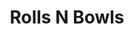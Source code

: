 ---
layout: place
title: Rolls N Bowls
permalink: /illinois/chicago/rolls-n-bowls.html
stateAbbr: IL
stateName: Illinois
cityName: Chicago
seo:
  type: restaurant
  links: http://rollsnbowlschicago.com/
place_id: ChIJA6L5oBrSD4gRlOqsMYbT3vo
photos:
  - name: >-
      places/ChIJA6L5oBrSD4gRlOqsMYbT3vo/photos/AeeoHcIBtlqBVTSEAzy4-utWUt8eaLTFI9TOjcR5nBwdw52XEns29RQKCGcRdYUSB126P7H1J1_QNUFO66f1lFzJN9UE5Pv38C7ub1pf6PLxNQdwneFEUt1ASIGyGeiItilkOZr3-Zo6uKvcLHiEGANNrA9F4YtQyssZgzGGIAFVjv1Uk-k53rLATZTcUzyFWjT8xIwLSKcex-2CxmRbc-K2PLCNLG5WuN0JGtGN_-Bbk8-6B8QkvSBvVbOa_g3aO_vm5SHfoHlMK32pLyubCARPhk9NkDTzW6MGxQvun2wjbVAU5uROa83JORx9DycAuE0j7zkJtTTuW-au8zdI_l0zP7CnN3m53_kRfPU8GMWCmDYReb_Go0YuGutESDFifnJysC5r__n_lJ7eQGFkfUnLVeDyUfEbncQub-Uk5p1Z4USh1Q
    widthPx: 4800
    heightPx: 3200
    authorAttributions:
      - displayName: John Bach
        uri: https://maps.google.com/maps/contrib/116456352526405817918
        photoUri: >-
          https://lh3.googleusercontent.com/a-/ALV-UjVYqT9Oo_mNQY5iGyojKQNBuYFBFvkcDiPqoevPypT5Gxr_zO8-Fg=s100-p-k-no-mo
    flagContentUri: >-
      https://www.google.com/local/imagery/report/?cb_client=maps_api_places.places_api&image_key=!1e10!2sCIHM0ogKEICAgIDE1tDGMw&hl=en-US
    googleMapsUri: >-
      https://www.google.com/maps/place//data=!3m4!1e2!3m2!1sCIHM0ogKEICAgIDE1tDGMw!2e10!4m2!3m1!1s0x880fd21aa0f9a203:0xfaded38631acea94
  - name: >-
      places/ChIJA6L5oBrSD4gRlOqsMYbT3vo/photos/AeeoHcIamNTzWojZdmsdV1FdK_s2STC2o-bLKRThhpkK2gOiCTWTQBR_GlON-DH5_OYsuZVZlSZTjE2su3QMdyyAh6zMaHL12aLnNvdnjI85Rc0hlZqT80EP1VwqAmk6FOwURj6kYxTcseANbVb88BfoiDpPnWWzmJdEdB3xkuD9SOklu2x8YrjD9pcvKmyup7msHv5_3FUsWJdLLOqLKH_9gDeanRtMK7t6rpeZ0iSZxiRu4argEzW41py6akft8xLJv6jXMaaXuqbfrDSvZMw0vGq9AdMVXiJWK4iZaP-1MfnxsPUUdNpAMyZOdue9xM8sqmNVqVCha-DtstL3j4cmA4LB7VlMKX1CLLVSRZLma4YhAtOxP2wNECsGddwd_-iMTTjpDL3dKxtvtDag-qVkPTHeKK0aZPqXw_-ogOihRFWMeg
    widthPx: 4032
    heightPx: 2268
    authorAttributions:
      - displayName: Gonzalo Rosales
        uri: https://maps.google.com/maps/contrib/110523590857799441203
        photoUri: >-
          https://lh3.googleusercontent.com/a-/ALV-UjVdwchztSML-epZjD2fDdPYmhWjCat1NkOlezE4FwcSJJM-gVgThg=s100-p-k-no-mo
    flagContentUri: >-
      https://www.google.com/local/imagery/report/?cb_client=maps_api_places.places_api&image_key=!1e10!2sCIHM0ogKEICAgIDE1KDsYQ&hl=en-US
    googleMapsUri: >-
      https://www.google.com/maps/place//data=!3m4!1e2!3m2!1sCIHM0ogKEICAgIDE1KDsYQ!2e10!4m2!3m1!1s0x880fd21aa0f9a203:0xfaded38631acea94
  - name: >-
      places/ChIJA6L5oBrSD4gRlOqsMYbT3vo/photos/AeeoHcKiU_Dn3I6GcevKdDBdpdxlCrJvga4nsqythdH3rDvh65mtY7bOaEiqG7w8VDshgvOjU3sX5F3ZQOu_PrZZmCoyj0vt45O90ysMAHGb-_Hvea1zQLrDURqJQ0Lcu7WGNgWokzENy64Bp12iSLT87ZmJP1D-APS47JlM9SBKNFqo-hX2xFkTAbIDFhfxLPVaD--NBQu0j6gGZ4g_zeRb6gHIlWrGMvFKdjiEut55AK20vuCUmS9Hoegh58peaMOzRpbXE7hwGq65plXTan3FAXGhoI2G7r46IMpFDeRSkYlm9zFCJBDipiMQM1S7WspU_fXhUVMclFUxcwOh5h2ALNPGEQhlNAtQ5BPfWDQYAaPpLKirO4aE6fSHgtkWSEyXO7lXad6sp6g2CFkLCC-sLK993_K5KSa9dyQCcBVQvJaHdFQ
    widthPx: 4000
    heightPx: 1848
    authorAttributions:
      - displayName: Dennise Matienzo
        uri: https://maps.google.com/maps/contrib/112893253894860575160
        photoUri: >-
          https://lh3.googleusercontent.com/a-/ALV-UjVKo8E_ewHBbC59tpCwHpNW6MFtbX-WW4VEL7_JIxZ4tKiu0Kxt=s100-p-k-no-mo
    flagContentUri: >-
      https://www.google.com/local/imagery/report/?cb_client=maps_api_places.places_api&image_key=!1e10!2sCIHM0ogKEICAgMDolOjoywE&hl=en-US
    googleMapsUri: >-
      https://www.google.com/maps/place//data=!3m4!1e2!3m2!1sCIHM0ogKEICAgMDolOjoywE!2e10!4m2!3m1!1s0x880fd21aa0f9a203:0xfaded38631acea94
  - name: >-
      places/ChIJA6L5oBrSD4gRlOqsMYbT3vo/photos/AeeoHcK3DsYpDA7Yc9VdQYB5PhVGv8kven0wqNhuZagh2l6dKCi3_xwKAs1FS4Qrgm4-WCiVZTfjKZVpwRLsKNumGy-CrykE0dzOijOXjJ73dZ4ElK-MsodQokGyPrvYujnAHwoETg5nxyibXoeWHcLxeHYqkaoPgbo0orzUlt-4rAe3K0WyLZ6GKCSk-gs7B90IrrwiRL9GXamMBkq-SgXlJd0Lv0U75HWpaXWnw5kaEr1Z5FTosnfUx0i_rd3vdtaqSPS7562YI2aHY8vs8l9uzu0W6dWGwgUIcHyAQQXa0WnrkVPXLotmq7C5OZwvflPN_N8BPHoleUipX6IoTa6OZsMzSAY8m3XS9Bkh7XlkHNV1b8gqC1sjXPRQieIO_iXh-9ES_RAwHu86vXNO9E4Jw4Af4ttNT4Gjz1cMlNAJBcYWNCw
    widthPx: 4000
    heightPx: 3000
    authorAttributions:
      - displayName: Daniel Breems
        uri: https://maps.google.com/maps/contrib/113757709456609641925
        photoUri: >-
          https://lh3.googleusercontent.com/a-/ALV-UjUr_qA7yzZi5G7ncQT-4kaat82p4xITN84mYc2Y9OG9rrp1C277=s100-p-k-no-mo
    flagContentUri: >-
      https://www.google.com/local/imagery/report/?cb_client=maps_api_places.places_api&image_key=!1e10!2sCIHM0ogKEICAgIDH6fSq7QE&hl=en-US
    googleMapsUri: >-
      https://www.google.com/maps/place//data=!3m4!1e2!3m2!1sCIHM0ogKEICAgIDH6fSq7QE!2e10!4m2!3m1!1s0x880fd21aa0f9a203:0xfaded38631acea94
  - name: >-
      places/ChIJA6L5oBrSD4gRlOqsMYbT3vo/photos/AeeoHcJmQWUn5m5Qx24k_45NKx3YegKep-Prkak8iua0vev-1lsxK4ih_MohxVVK4Pa_I286SfJJoni0ZfPjo2q3n0hza73fHVMfOccY5N0Tu4gNkg3fNhQLiMYtMwdxU2s0MH8nwAZhNVjCEMRt42JVHB1OOfnlFetiCAARvnz2MNYeBIgVWNMeVMIl4aebJpmyzyhfaK4TnyhR9qJmHUMdcsN_KEN5NVYVCFhALvzoSQj-xQpcLGuZ24RkhlL3U8PjM4BMRh5W724qVD2Wa1xbW1ghvc6F9SUnb6FZUSRrNxxGR_vdmRiPVeiLvFuWk91hkYWPFBzuyAkpZmRI32ILU8hHtqtJGgEgJlZBcjGciv4QQS1dPAO92hLcTuPtyTV7S0po4teIPciZYLxgc8ew9DBIZYtuicDc4P7h6yJZBG6bE2uq
    widthPx: 3024
    heightPx: 4032
    authorAttributions:
      - displayName: Faith
        uri: https://maps.google.com/maps/contrib/101036554589676210499
        photoUri: >-
          https://lh3.googleusercontent.com/a/ACg8ocIqTBBhvaQstquqyLWf1xuzYYVFCI2NqarehjnctAxx-GIa=s100-p-k-no-mo
    flagContentUri: >-
      https://www.google.com/local/imagery/report/?cb_client=maps_api_places.places_api&image_key=!1e10!2sCIHM0ogKEICAgIDD78DEgQE&hl=en-US
    googleMapsUri: >-
      https://www.google.com/maps/place//data=!3m4!1e2!3m2!1sCIHM0ogKEICAgIDD78DEgQE!2e10!4m2!3m1!1s0x880fd21aa0f9a203:0xfaded38631acea94
  - name: >-
      places/ChIJA6L5oBrSD4gRlOqsMYbT3vo/photos/AeeoHcJAzU2CQ0M_UTPtDPpDZTrI57F74ymZmbp0v63LVwDQS4lXror-wxaHiDYtVZEuY0rNYmxift0-6Eyx7yGuXNIzNMnFE6vbmBQQnf2AeqfVDol-KhnS-d8NfUzMC_iDNg4WP3ab_aKZ0yd-LKu7DUVioK-g-jZUYEGcX8mRaf2SPEq5SgH7aMyZ4tdawiD-9NV0iGwZcbu5TEE_2_Req5CrRczydbpsNg7vESnY6axeh8_UNx8PnfY3rGle_UsGvlcvP8bTY_wEZJqf_WDbtjxBwBwn6kk0LMwYzKw87rQAv4n94U1QrBfSKQVQ3yJDVCw2KjaDsMdqiQJWlK7eel0DqEMkmzmMc3dnvwBWhp1upqgIzVsMZgg8UxILvwtJNkK_ZYz8uAROmDOy8TLCAV7LNNdcwPRf6Q4hjGjYv5E
    widthPx: 4032
    heightPx: 1960
    authorAttributions:
      - displayName: Andrew Cardon
        uri: https://maps.google.com/maps/contrib/113493298401339817641
        photoUri: >-
          https://lh3.googleusercontent.com/a-/ALV-UjUA1Hc-5XM8g1q_PUMspoVSTmSkQ2YaAnyC1I8aA8xtXHmgAQ1_=s100-p-k-no-mo
    flagContentUri: >-
      https://www.google.com/local/imagery/report/?cb_client=maps_api_places.places_api&image_key=!1e10!2sCIHM0ogKEICAgIDVl8jWcA&hl=en-US
    googleMapsUri: >-
      https://www.google.com/maps/place//data=!3m4!1e2!3m2!1sCIHM0ogKEICAgIDVl8jWcA!2e10!4m2!3m1!1s0x880fd21aa0f9a203:0xfaded38631acea94
  - name: >-
      places/ChIJA6L5oBrSD4gRlOqsMYbT3vo/photos/AeeoHcLHA-AAQA8cKl7cqv4-Jh50WDgvIR-oFZUt-bx97M7wzcF51YfF5kbb-GgNZbmx9T3bRPf6nXF6_0OcQjiBDuTnc5NIdUF6eo_et6rTeaYTnE3BCUWckoKTjv2pvLv2bMWkt-1KJsTbXGOG-HX1m_8drv5JejKF7_M7q33qjTajygQkCJgjsUH8b1Po8TiXZXkpSvq2xTnBOUynkVYiM83gALOaGA1y_HWZfXSTScOupXM3NnbM8suh-Mk_vKq6q-C6AiB_ffUkonHpfyGzGh9J7jnpzSc2QCgaFY8mjD7GAKLifAO_bpScfB7YSWM_O_XmCIDIX8W3gqhcacPuRH8DgUcXJ2MsMg2JXV3clx7DZ4UxFR4paXQ9DbzwRjRRi92rqhVvcksLu-dcjmj4lMvkDsdzC4NIq33XpIMmI4OGXhc
    widthPx: 4000
    heightPx: 3000
    authorAttributions:
      - displayName: Al Sal
        uri: https://maps.google.com/maps/contrib/104250429771482937241
        photoUri: >-
          https://lh3.googleusercontent.com/a-/ALV-UjVOdMWBlc0K5eZ4vgI6L1V6Cqljhit0Yz1Oiz99fXrmHH050ZUK=s100-p-k-no-mo
    flagContentUri: >-
      https://www.google.com/local/imagery/report/?cb_client=maps_api_places.places_api&image_key=!1e10!2sCIHM0ogKEICAgICS4smm1wE&hl=en-US
    googleMapsUri: >-
      https://www.google.com/maps/place//data=!3m4!1e2!3m2!1sCIHM0ogKEICAgICS4smm1wE!2e10!4m2!3m1!1s0x880fd21aa0f9a203:0xfaded38631acea94
  - name: >-
      places/ChIJA6L5oBrSD4gRlOqsMYbT3vo/photos/AeeoHcIkYql2bTpHx7VxOvwfAEOOCnhQJGP_e-8AQaCrdB2LAi5Lv3dw76wXQCId2BjgTxvVL5_y7rEkEWYERWW-I166KOs8WUR8hsWZoKse1bZqFPImHoE7W5xyqlN8FcgOkhkaPyhB2WU_Umc5y-w-MXQYNwLTeo-GS4OwINuKdDZ2ia2haeU3ixLhCd13nlZLFoyXcroZ7aloIeWMdLdqnHkYMEpGgGc8DoFFzTu3RJOe4WBzMro4U0Hjhw_D-sjA7eL9xfF-VoxBekbNsnOvq073C_rMyO0PDbSvFdVootcIkkOv8ELBI4DGJF69fJnwhmoK8AUHgGqj9VyIDeSQOeMaSS4MjyVdkdmPsIZ9WF52CJfWaxjQKDgjQ_QpT_6Mr2IdcrZ5SwAQx2w4wEF2LkwHe5i6wH4fak5I81JqlkZ1ew
    widthPx: 4032
    heightPx: 3024
    authorAttributions:
      - displayName: Tricia S
        uri: https://maps.google.com/maps/contrib/109184336741620868685
        photoUri: >-
          https://lh3.googleusercontent.com/a-/ALV-UjXWPFpRIcTUHBMKeMBAWHN7bgYxCfwNhxxNsY90TccgJd2PjryGvw=s100-p-k-no-mo
    flagContentUri: >-
      https://www.google.com/local/imagery/report/?cb_client=maps_api_places.places_api&image_key=!1e10!2sCIHM0ogKEICAgICv0cyYaQ&hl=en-US
    googleMapsUri: >-
      https://www.google.com/maps/place//data=!3m4!1e2!3m2!1sCIHM0ogKEICAgICv0cyYaQ!2e10!4m2!3m1!1s0x880fd21aa0f9a203:0xfaded38631acea94
  - name: >-
      places/ChIJA6L5oBrSD4gRlOqsMYbT3vo/photos/AeeoHcL6xgsL1lEW7kqdE9KJrtvPTI3r67Mv95Yds6_TzmyAOUPA7baaiwsJShRApDmcWgUP14R6I_lwVVtfcuBV0xGv174m57GhhpSGsIUlcR_iTe0TQYXwulDHfEcVPVTir884Cj_A72TlygO3fj0-AmgHtKpj3go6w3oS0SY0LDpOgBTG_QfziwZZ7Tazrptla19VVFH4sh-D0P_9L43jQlkc4e4pH-aY2V1VL_U-6UqVEvtjsFW6gXraxjx0LFthiuHOn2-WquraxCqcwNVEAfE5CQmfrLcMlTO3BkoS5Ek833RqP4-iG3aPxj-PBd8jO4as1-A4ZaRNDM6QePsCST9j0eXNB187r-0_ldOCZcCa8D3EM5wy-1YHiPu37h8wCZQX45XNYPvWIsdxL089T1kUmn16ZJfuwA6hVVYb7jkCJ0tE
    widthPx: 1290
    heightPx: 1526
    authorAttributions:
      - displayName: Alison Ou
        uri: https://maps.google.com/maps/contrib/107567406801090045450
        photoUri: >-
          https://lh3.googleusercontent.com/a-/ALV-UjWvJWJpdJLNAddcR_8cGv7p8-ero2VQ5BVchmmLg-ESCXYainnq=s100-p-k-no-mo
    flagContentUri: >-
      https://www.google.com/local/imagery/report/?cb_client=maps_api_places.places_api&image_key=!1e10!2sCIHM0ogKEICAgICbh-uosQE&hl=en-US
    googleMapsUri: >-
      https://www.google.com/maps/place//data=!3m4!1e2!3m2!1sCIHM0ogKEICAgICbh-uosQE!2e10!4m2!3m1!1s0x880fd21aa0f9a203:0xfaded38631acea94
  - name: >-
      places/ChIJA6L5oBrSD4gRlOqsMYbT3vo/photos/AeeoHcKy4X1VIsrb-WKQpULcVlGwsK4XD6nF5rhTOfxJ8wht3b3DGQILYetm145RFVGPdUcSfK6uhOqUIpJNavlWLWCMp4SvFXb3lplqv-QTPv0S8awg6Mhr6g9gFVDjPBUy66s9yVAUAThpWnRgiOi8JnFqIEEIjJxoPsZ0kMELHwehliBqS05S8idy39lWZ9nIOu4FazfP515Hazl10l8puaTkXn8B1VhrA2l2zC6sNvkxgmz8zn9RABC1nYbZelWFnKu9La4lRplUy_MFIlH2XdzW1LxM_to5xBOpkK2_2Yv44Wob6QEh0hE4cpN7eztAsorQQkV1N55su9ARczCnpJQ0iO6goz-0t9GinAKPYvyEF4l43l9-03a_V_2bwyzLbb_rBFSmnawGeuircDv-PRp4sLj-rBhchAOODx7lXBOUDlpb
    widthPx: 3024
    heightPx: 4032
    authorAttributions:
      - displayName: '75'
        uri: https://maps.google.com/maps/contrib/117403948121855107332
        photoUri: >-
          https://lh3.googleusercontent.com/a-/ALV-UjW86vCP5GdpIF7Mr4o7gRdp4nBH4U-iLMgVR3UMorB8uJZgcF96Hw=s100-p-k-no-mo
    flagContentUri: >-
      https://www.google.com/local/imagery/report/?cb_client=maps_api_places.places_api&image_key=!1e10!2sCIHM0ogKEICAgICPya_MxAE&hl=en-US
    googleMapsUri: >-
      https://www.google.com/maps/place//data=!3m4!1e2!3m2!1sCIHM0ogKEICAgICPya_MxAE!2e10!4m2!3m1!1s0x880fd21aa0f9a203:0xfaded38631acea94
address: 4635 N Lincoln Ave, Chicago, IL 60625, USA
street: 4635 N Lincoln Ave
city: Chicago
state: IL
zip: '60625'
country: USA
neighborhood: Lincoln Square
latitude: '41.965987'
longitude: '-87.686584'
accessibility_options:
  wheelchairAccessibleEntrance: true
  wheelchairAccessibleRestroom: true
  wheelchairAccessibleSeating: true
business_status: OPERATIONAL
name: Rolls N Bowls
google_maps_links:
  directionsUri: >-
    https://www.google.com/maps/dir//''/data=!4m7!4m6!1m1!4e2!1m2!1m1!1s0x880fd21aa0f9a203:0xfaded38631acea94!3e0
  placeUri: https://maps.google.com/?cid=18077118527624243860
  writeAReviewUri: >-
    https://www.google.com/maps/place//data=!4m3!3m2!1s0x880fd21aa0f9a203:0xfaded38631acea94!12e1
  reviewsUri: >-
    https://www.google.com/maps/place//data=!4m4!3m3!1s0x880fd21aa0f9a203:0xfaded38631acea94!9m1!1b1
  photosUri: >-
    https://www.google.com/maps/place//data=!4m3!3m2!1s0x880fd21aa0f9a203:0xfaded38631acea94!10e5
primary_type: Japanese Restaurant
opening_hours:
  regular: null
  current: null
secondary_opening_hours:
  regular:
    weekdayDescriptions: null
    type: null
  current:
    weekdayDescriptions: null
    type: null
phone: (773) 506-4998
price_level: PRICE_LEVEL_INEXPENSIVE
price_range: $20 &ndash; $30
rating: '4.6'
rating_count: 0
website: http://rollsnbowlschicago.com/
description: >-
  Discover Rolls N Bowls in Chicago, IL$$$Rolls N Bowls in Chicago, IL, stands
  out as a welcoming spot for enjoying authentic Japanese flavors, featuring
  fresh sushi and tempura in a cozy setting that invites relaxation. This sushi
  restaurant near you offers a variety of traditional dishes like bento boxes
  and yakisoba, all prepared with care to highlight quality ingredients and
  balanced tastes. Visitors appreciate the accessible vibe, including
  wheelchair-friendly entrances and seating, making it easy for everyone to
  savor the experience. The menu caters to a range of preferences, from hearty
  mains to lighter options, ensuring a satisfying meal in a
  neighborhood-friendly atmosphere. Whether you're searching for top-rated sushi
  places near me, this location delivers on both taste and convenience in the
  heart of Lincoln Square.
generative_summary: >-
  Discover Rolls N Bowls in Chicago, IL$$$Rolls N Bowls in Chicago, IL, stands
  out as a welcoming spot for enjoying authentic Japanese flavors, featuring
  fresh sushi and tempura in a cozy setting that invites relaxation. This sushi
  restaurant near you offers a variety of traditional dishes like bento boxes
  and yakisoba, all prepared with care to highlight quality ingredients and
  balanced tastes. Visitors appreciate the accessible vibe, including
  wheelchair-friendly entrances and seating, making it easy for everyone to
  savor the experience. The menu caters to a range of preferences, from hearty
  mains to lighter options, ensuring a satisfying meal in a
  neighborhood-friendly atmosphere. Whether you're searching for top-rated sushi
  places near me, this location delivers on both taste and convenience in the
  heart of Lincoln Square.
generative_disclosure: Summarized by AI using the Grok-3-Mini model.
reviews:
  - name: >-
      places/ChIJA6L5oBrSD4gRlOqsMYbT3vo/reviews/ChdDSUhNMG9nS0VJQ0FnSUN2MGN5WXlRRRAB
    relativePublishTimeDescription: 4 months ago
    rating: 5
    text:
      text: >-
        Cozy atmosphere. Great food. Chill vibes. Excellent service.


        The food was beautiful and the portions were generous. Service was
        friendly and quick. The spicy ramen soup was delicious and it was the
        right amount of spice. The rainbow roll was probably the largest I’ve
        ever seen.


        I would definitely recommend this place.
      languageCode: en
    originalText:
      text: >-
        Cozy atmosphere. Great food. Chill vibes. Excellent service.


        The food was beautiful and the portions were generous. Service was
        friendly and quick. The spicy ramen soup was delicious and it was the
        right amount of spice. The rainbow roll was probably the largest I’ve
        ever seen.


        I would definitely recommend this place.
      languageCode: en
    authorAttribution:
      displayName: Tricia S
      uri: https://www.google.com/maps/contrib/109184336741620868685/reviews
      photoUri: >-
        https://lh3.googleusercontent.com/a-/ALV-UjXWPFpRIcTUHBMKeMBAWHN7bgYxCfwNhxxNsY90TccgJd2PjryGvw=s128-c0x00000000-cc-rp-mo-ba5
    publishTime: '2024-12-12T00:20:19.710648Z'
    flagContentUri: >-
      https://www.google.com/local/review/rap/report?postId=ChdDSUhNMG9nS0VJQ0FnSUN2MGN5WXlRRRAB&d=17924085&t=1
    googleMapsUri: >-
      https://www.google.com/maps/reviews/data=!4m6!14m5!1m4!2m3!1sChdDSUhNMG9nS0VJQ0FnSUN2MGN5WXlRRRAB!2m1!1s0x880fd21aa0f9a203:0xfaded38631acea94
  - name: >-
      places/ChIJA6L5oBrSD4gRlOqsMYbT3vo/reviews/ChZDSUhNMG9nS0VJQ0FnSUNIdElHQ05REAE
    relativePublishTimeDescription: 6 months ago
    rating: 5
    text:
      text: >-
        This is our go to place for a California roll. We normally order the
        Crab Rangoon and Chicken Potstickers for the appetizer. I usually eat
        more than my share. I’ve been ordering the B Bim Bio Beef which is good.

        The service is fast and friendly. I appreciate the patience when we have
        brought the kids with us over the past few years.

        The Japanese soda is a favorite of the kids. I take some drinks as the
        dad tax.
      languageCode: en
    originalText:
      text: >-
        This is our go to place for a California roll. We normally order the
        Crab Rangoon and Chicken Potstickers for the appetizer. I usually eat
        more than my share. I’ve been ordering the B Bim Bio Beef which is good.

        The service is fast and friendly. I appreciate the patience when we have
        brought the kids with us over the past few years.

        The Japanese soda is a favorite of the kids. I take some drinks as the
        dad tax.
      languageCode: en
    authorAttribution:
      displayName: Chris Kraszewski
      uri: https://www.google.com/maps/contrib/109669746973997827947/reviews
      photoUri: >-
        https://lh3.googleusercontent.com/a/ACg8ocIwZuB3l3bgcQnt2vWMdgxZr_iK0WmU2SRo5BqRV0I6efea2FE=s128-c0x00000000-cc-rp-mo-ba4
    publishTime: '2024-09-24T03:02:54.224849Z'
    flagContentUri: >-
      https://www.google.com/local/review/rap/report?postId=ChZDSUhNMG9nS0VJQ0FnSUNIdElHQ05REAE&d=17924085&t=1
    googleMapsUri: >-
      https://www.google.com/maps/reviews/data=!4m6!14m5!1m4!2m3!1sChZDSUhNMG9nS0VJQ0FnSUNIdElHQ05REAE!2m1!1s0x880fd21aa0f9a203:0xfaded38631acea94
  - name: >-
      places/ChIJA6L5oBrSD4gRlOqsMYbT3vo/reviews/ChZDSUhNMG9nS0VJQ0FnSUNiaC11b1VREAE
    relativePublishTimeDescription: 8 months ago
    rating: 1
    text:
      text: >-
        Don’t be fooled by the reviews!! I am all for supporting business and
        don’t generally post bad reviews unless it’s really bad. I really don’t
        understand how this restaurant can get 4.6 stars. Apparently, it has
        been open for 10+ years and only has 230 reviews here. Does that make
        sense to you? They have 4.1 star on yelp and 400 reviews. Either they
        have very little customers reviewing on google or are paying to get
        reviews removed.


        I came here and tried their ramen and Chirashi bowl. They used INSTANT
        RAMEN for their noodles and shredded chicken pieces that were super
        bland. The bowl was $16. I don’t even know what more to say to that. I
        can make instant ramen better at home. When I order ramen I am expecting
        the Japanese ramen, and they call themselves “authentic” Japanese food?


        The Chirashi bowl was meh. Some fish slices were ok, others didn’t taste
        fresh or were cured weirdly. They used weird toppings like marinated
        mushrooms.


        I am a HUGE sushi lover and know the best places in Chicago, so this is
        extremely disappointing. It’s almost like a joke. Still can’t believe
        they have 4.6 stars. Please, go somewhere better unless you are okay
        with paying premium price for 1 star food.
      languageCode: en
    originalText:
      text: >-
        Don’t be fooled by the reviews!! I am all for supporting business and
        don’t generally post bad reviews unless it’s really bad. I really don’t
        understand how this restaurant can get 4.6 stars. Apparently, it has
        been open for 10+ years and only has 230 reviews here. Does that make
        sense to you? They have 4.1 star on yelp and 400 reviews. Either they
        have very little customers reviewing on google or are paying to get
        reviews removed.


        I came here and tried their ramen and Chirashi bowl. They used INSTANT
        RAMEN for their noodles and shredded chicken pieces that were super
        bland. The bowl was $16. I don’t even know what more to say to that. I
        can make instant ramen better at home. When I order ramen I am expecting
        the Japanese ramen, and they call themselves “authentic” Japanese food?


        The Chirashi bowl was meh. Some fish slices were ok, others didn’t taste
        fresh or were cured weirdly. They used weird toppings like marinated
        mushrooms.


        I am a HUGE sushi lover and know the best places in Chicago, so this is
        extremely disappointing. It’s almost like a joke. Still can’t believe
        they have 4.6 stars. Please, go somewhere better unless you are okay
        with paying premium price for 1 star food.
      languageCode: en
    authorAttribution:
      displayName: Alison Ou
      uri: https://www.google.com/maps/contrib/107567406801090045450/reviews
      photoUri: >-
        https://lh3.googleusercontent.com/a-/ALV-UjWvJWJpdJLNAddcR_8cGv7p8-ero2VQ5BVchmmLg-ESCXYainnq=s128-c0x00000000-cc-rp-mo-ba3
    publishTime: '2024-07-30T13:00:26.847748Z'
    flagContentUri: >-
      https://www.google.com/local/review/rap/report?postId=ChZDSUhNMG9nS0VJQ0FnSUNiaC11b1VREAE&d=17924085&t=1
    googleMapsUri: >-
      https://www.google.com/maps/reviews/data=!4m6!14m5!1m4!2m3!1sChZDSUhNMG9nS0VJQ0FnSUNiaC11b1VREAE!2m1!1s0x880fd21aa0f9a203:0xfaded38631acea94
  - name: >-
      places/ChIJA6L5oBrSD4gRlOqsMYbT3vo/reviews/ChZDSUhNMG9nS0VJQ0FnSUNMNDVmZ0dBEAE
    relativePublishTimeDescription: 9 months ago
    rating: 5
    text:
      text: >-
        Staff was friendly, the restaurant was cute, and the food was delicious!
        I got the pork katsu; can’t judge their sushi just yet. But staff was
        very friendly, and I liked everything that came with my meal (miso soup,
        rice, salad, pork, etc.) My one and only complaint is that I wish there
        was slightly more sauce for the katsu but other than that, yummy. ☺️
      languageCode: en
    originalText:
      text: >-
        Staff was friendly, the restaurant was cute, and the food was delicious!
        I got the pork katsu; can’t judge their sushi just yet. But staff was
        very friendly, and I liked everything that came with my meal (miso soup,
        rice, salad, pork, etc.) My one and only complaint is that I wish there
        was slightly more sauce for the katsu but other than that, yummy. ☺️
      languageCode: en
    authorAttribution:
      displayName: Andrea Cordes
      uri: https://www.google.com/maps/contrib/111218359111441789404/reviews
      photoUri: >-
        https://lh3.googleusercontent.com/a-/ALV-UjX64LvrI-zgUnWPQghW-Apbr3uv-s-Yy62-sHjumzF-ZGggInkW=s128-c0x00000000-cc-rp-mo-ba2
    publishTime: '2024-06-22T20:03:39.395806Z'
    flagContentUri: >-
      https://www.google.com/local/review/rap/report?postId=ChZDSUhNMG9nS0VJQ0FnSUNMNDVmZ0dBEAE&d=17924085&t=1
    googleMapsUri: >-
      https://www.google.com/maps/reviews/data=!4m6!14m5!1m4!2m3!1sChZDSUhNMG9nS0VJQ0FnSUNMNDVmZ0dBEAE!2m1!1s0x880fd21aa0f9a203:0xfaded38631acea94
  - name: >-
      places/ChIJA6L5oBrSD4gRlOqsMYbT3vo/reviews/ChRDSUhNMG9nS0VJQ0FnSURfaVlGNBAB
    relativePublishTimeDescription: 2 months ago
    rating: 5
    text:
      text: >-
        I went to eat here and everything from the welcome, the table prep, and
        the atmosphere was excellent! Highly recommended.


        The food was presented in courses and is truly delicious: filling and
        hearty miso soup, the squid nigiri was very fresh and the texture was
        perfect, then I was presented with the avocado smoothie I ordered which
        had amazing consistency and will come back to enjoy again. At this point
        during my meal I felt as if I was being pampered and it reminded me of
        truly sweet moments I had with others, it literally brought tears of
        relief to my eyes. I quickly wiped them off and I was presented with the
        Caterpillar sushi roll I ordered which turned out to be amazing as well.


        Thank you for acknowledging me and for the wonderful time.
      languageCode: en
    originalText:
      text: >-
        I went to eat here and everything from the welcome, the table prep, and
        the atmosphere was excellent! Highly recommended.


        The food was presented in courses and is truly delicious: filling and
        hearty miso soup, the squid nigiri was very fresh and the texture was
        perfect, then I was presented with the avocado smoothie I ordered which
        had amazing consistency and will come back to enjoy again. At this point
        during my meal I felt as if I was being pampered and it reminded me of
        truly sweet moments I had with others, it literally brought tears of
        relief to my eyes. I quickly wiped them off and I was presented with the
        Caterpillar sushi roll I ordered which turned out to be amazing as well.


        Thank you for acknowledging me and for the wonderful time.
      languageCode: en
    authorAttribution:
      displayName: Omnisword
      uri: https://www.google.com/maps/contrib/118319646257462031910/reviews
      photoUri: >-
        https://lh3.googleusercontent.com/a-/ALV-UjXfUwzt5H8GbPR4JC_66tkbe2r092nwvYEEx3bIaOvCK081A3P1=s128-c0x00000000-cc-rp-mo-ba3
    publishTime: '2025-01-25T04:36:16.886563Z'
    flagContentUri: >-
      https://www.google.com/local/review/rap/report?postId=ChRDSUhNMG9nS0VJQ0FnSURfaVlGNBAB&d=17924085&t=1
    googleMapsUri: >-
      https://www.google.com/maps/reviews/data=!4m6!14m5!1m4!2m3!1sChRDSUhNMG9nS0VJQ0FnSURfaVlGNBAB!2m1!1s0x880fd21aa0f9a203:0xfaded38631acea94
review_summary: >-
  What Customers Are Saying About This Spot$$$Folks rave about the delicious
  sushi and other Japanese favorites at this cozy eatery, often noting the
  generous portions and spot-on flavors that make every bite worthwhile. Many
  highlight the friendly service and quick turnaround, creating a relaxed vibe
  that's perfect for casual dinners or groups. While most agree the atmosphere
  and affordability add to the appeal, a few mention that some dishes didn't
  quite hit the mark, though overall experiences lean positive. It's clear that
  diners enjoy the hearty options like ramen and rolls, with plenty of praise
  for the welcoming staff and reasonable prices. If you're on the hunt for
  reliable sushi restaurants in Chicago, this place generally delivers a solid,
  enjoyable meal that keeps people coming back for more.
review_disclosure: Summarized by AI using the Grok-3-Mini model.
parking_options:
  valetParking: false
payment_options:
  acceptsCreditCards: true
  acceptsDebitCards: true
  acceptsCashOnly: false
  acceptsNfc: true
allow_dogs: null
curbside_pickup: true
delivery: true
dine_in: true
good_for_children: true
good_for_groups: true
good_for_sports: false
live_music: false
menu_for_children: false
outdoor_seating: null
reservable: false
restroom: true
serves_beer: false
serves_breakfast: false
serves_brunch: false
serves_cocktails: false
serves_coffee: false
serves_dinner: true
serves_dessert: true
serves_lunch: true
serves_vegetarian_food: true
serves_wine: false
takeout: true
update_category: pro
places_description: >-
  Snug restaurant serving sushi & traditional Japanese mains such as yakisoba &
  bento boxes.

---